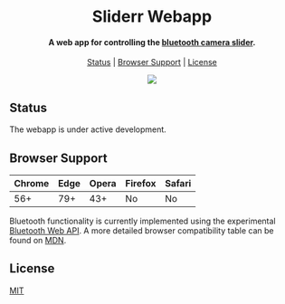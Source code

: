 <h1 align="center">Sliderr Webapp</h1>

<h4 align="center">A web app for controlling the <a href="https://github.com/hawkticehurst/sliderr">bluetooth camera slider</a>.</h4>

<p align="center">
  <a href="#status">Status</a>&nbsp;|&nbsp;<a href="#browser-support">Browser Support</a>&nbsp;|&nbsp;<a href="#license">License</a>
</p>

<div align="center"><img src="assets/slider.gif"/></div>

## Status

The webapp is under active development.

## Browser Support

| Chrome | Edge | Opera | Firefox | Safari |
| ------ | ---- | ----- | ------- | ------ |
| 56+    | 79+  | 43+   | No      | No     |

Bluetooth functionality is currently implemented using the experimental [Bluetooth Web API](https://developers.google.com/web/updates/2015/07/interact-with-ble-devices-on-the-web). A more detailed browser compatibility table can be found on [MDN](https://developer.mozilla.org/en-US/docs/Web/API/Web_Bluetooth_API#Browser_compatibility).

## License

[MIT](LICENSE)
